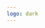```yaml
---
logo: dark
---
```


<script type="text/javascript" src="https://form.jotform.com/jsform/233416825945160"></script>
